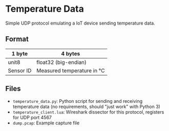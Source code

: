 # Temperature Data

Simple UDP protocol emulating a IoT device sending temperature data.

## Format

| 1 byte    | 4 bytes                    |
|-----------|----------------------------|
| unit8     | float32 (big-endian)       |
| Sensor ID | Measured temperature in °C |

## Files

- `temperature_data.py`: Python script for sending and receiving temperature data (no requirements, should "just work" with Python 3)
- `temperature_client.lua`: Wireshark dissector for this protocol, registers for UDP port 4567
- `dump.pcap`: Example capture file
